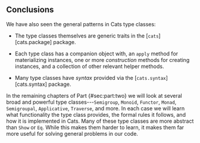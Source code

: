 ## Conclusions

We have also seen the general patterns in Cats type classes:

 - The type classes themselves are generic traits
   in the [`cats`][cats.package] package.

 - Each type class has a companion object with,
   an `apply` method for materializing instances,
   one or more *construction* methods for creating instances,
   and a collection of other relevant helper methods.

 - Many type classes have *syntax*
   provided via the [`cats.syntax`][cats.syntax] package.

In the remaining chapters of Part {#sec:part:two}
we will look at several broad and powerful type classes---`Semigroup`,
`Monoid`, `Functor`, `Monad`, `Semigroupal`, `Applicative`, `Traverse`, and more.
In each case we will learn what functionality the type class provides,
the formal rules it follows, and how it is implemented in Cats.
Many of these type classes are more abstract than `Show` or `Eq`.
While this makes them harder to learn,
it makes them far more useful for solving general problems in our code.
